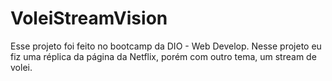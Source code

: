# VoleiStreamVision
Esse projeto foi feito no bootcamp da DIO - Web Develop.
Nesse projeto eu fiz uma réplica da página da Netflix, porém com outro tema, um stream de volei.
